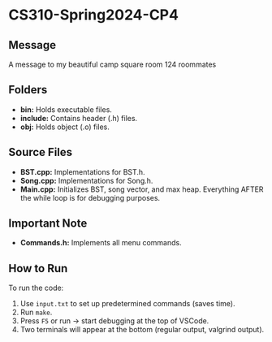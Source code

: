 # CS310-Spring2024-CP4

## Message
A message to my beautiful camp square room 124 roommates

## Folders
- **bin:** Holds executable files.
- **include:** Contains header (.h) files.
- **obj:** Holds object (.o) files.

## Source Files
- **BST.cpp:** Implementations for BST.h.
- **Song.cpp:** Implementations for Song.h.
- **Main.cpp:** Initializes BST, song vector, and max heap. Everything AFTER the while loop is for debugging purposes.

## Important Note
- **Commands.h:** Implements all menu commands.

## How to Run
To run the code:
1. Use `input.txt` to set up predetermined commands (saves time).
2. Run `make`.
3. Press `F5` or run -> start debugging at the top of VSCode.
4. Two terminals will appear at the bottom (regular output, valgrind output).
